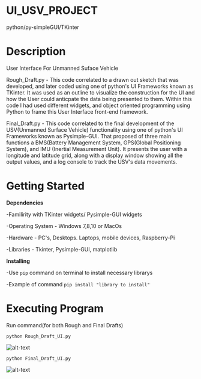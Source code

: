 # UI_USV_PROJECT
python/py-simpleGUI/TKinter

# Description
User Interface For Unmanned Suface Vehicle

Rough_Draft.py - This code correlated to a drawn out sketch that was developed, and later coded using one of python's UI Frameworks known as TKinter. It was used as an outline to visualize the construction for the UI and how the User could anticpate the data being presented to them. Within this code I had used different widgets, and object oriented programming using Python to frame this User Interface front-end framework. 

Final_Draft.py - This code correlated to the final development of the USV(Unmanned Surface Vehicle) functionality using one of python's UI Frameworks known as Pysimple-GUI. That proposed of three main functions a BMS(Battery Management System, GPS(Global Positioning System), and IMU (Inertial Measurement Unit). It presents the user with a longitude and latitude grid, along with a display window showing all the output values, and a log console to track the USV's data movements.      


# Getting Started

**Dependencies**

-Familirity with TKinter widgets/ Pysimple-GUI widgets

-Operating System - Windows 7,8,10 or MacOs

-Hardware - PC's, Desktops. Laptops, mobile devices, Raspberry-Pi

-Libraries - Tkinter, Pysimple-GUI, matplotlib

**Installing**

-Use `pip` command on terminal to install necessary librarys

-Example of command `pip install "library to install"`




# Executing Program

Run command(for both Rough and Final Drafts)

`python Rough_Draft_UI.py` 

![alt-text](http://g.recordit.co/s3S2XzqdHi.gif)

`python Final_Draft_UI.py`

![alt-text](http://g.recordit.co/0xWVz35NI0.gif)
